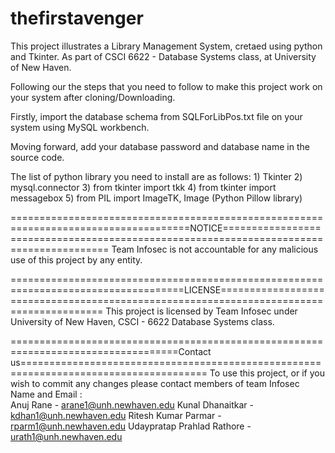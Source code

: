 # thefirstavenger
This project illustrates a Library Management System, cretaed using python and Tkinter. As part of CSCI 6622 - Database Systems class, at University of New Haven.

Following our the steps that you need to follow to make this project work on your system after cloning/Downloading.

Firstly, import the database schema from SQLForLibPos.txt file on your system using MySQL workbench.

Moving forward, add your database password and database name in the source code.

The list of python library you need to install are as follows:
      1) Tkinter
      2) mysql.connector
      3) from tkinter import tkk
      4) from tkinter import messagebox
      5) from PIL import ImageTK, Image (Python Pillow library)


=====================================================================================NOTICE========================================================================================
Team Infosec is not accountable for any malicious use of this project by any entity. 




====================================================================================LICENSE========================================================================================
This project is licensed by Team Infosec under University of New Haven, CSCI - 6622 Database Systems class. 



===================================================================================Contact us======================================================================================
To use this project, or if you wish to commit any changes please contact members of team Infosec 
Name and Email :  
                  Anuj Rane - arane1@unh.newhaven.edu
                  Kunal Dhanaitkar - kdhan1@unh.newhaven.edu
                  Ritesh Kumar Parmar - rparm1@unh.newhaven.edu
                  Udaypratap Prahlad Rathore - urath1@unh.newhaven.edu
